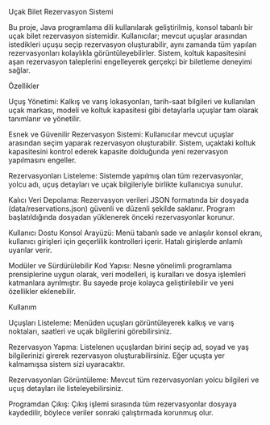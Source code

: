 Uçak Bilet Rezervasyon Sistemi

Bu proje, Java programlama dili kullanılarak geliştirilmiş, konsol tabanlı bir uçak bilet rezervasyon sistemidir. Kullanıcılar; mevcut uçuşlar arasından istedikleri uçuşu seçip rezervasyon oluşturabilir, aynı zamanda tüm yapılan rezervasyonları kolaylıkla görüntüleyebilirler. Sistem, koltuk kapasitesini aşan rezervasyon taleplerini engelleyerek gerçekçi bir biletleme deneyimi sağlar.

Özellikler

Uçuş Yönetimi:
Kalkış ve varış lokasyonları, tarih-saat bilgileri ve kullanılan uçak markası, modeli ve koltuk kapasitesi gibi detaylarla uçuşlar tam olarak tanımlanır ve yönetilir.

Esnek ve Güvenilir Rezervasyon Sistemi:
Kullanıcılar mevcut uçuşlar arasından seçim yaparak rezervasyon oluşturabilir. Sistem, uçaktaki koltuk kapasitesini kontrol ederek kapasite dolduğunda yeni rezervasyon yapılmasını engeller.

Rezervasyonları Listeleme:
Sistemde yapılmış olan tüm rezervasyonlar, yolcu adı, uçuş detayları ve uçak bilgileriyle birlikte kullanıcıya sunulur.

Kalıcı Veri Depolama:
Rezervasyon verileri JSON formatında bir dosyada (data/reservations.json) güvenli ve düzenli şekilde saklanır. Program başlatıldığında dosyadan yüklenerek önceki rezervasyonlar korunur.

Kullanıcı Dostu Konsol Arayüzü:
Menü tabanlı sade ve anlaşılır konsol ekranı, kullanıcı girişleri için geçerlilik kontrolleri içerir. Hatalı girişlerde anlamlı uyarılar verir.

Modüler ve Sürdürülebilir Kod Yapısı:
Nesne yönelimli programlama prensiplerine uygun olarak, veri modelleri, iş kuralları ve dosya işlemleri katmanlara ayrılmıştır. Bu sayede proje kolayca geliştirilebilir ve yeni özellikler eklenebilir.

Kullanım

Uçuşları Listeleme:
Menüden uçuşları görüntüleyerek kalkış ve varış noktaları, saatleri ve uçak bilgilerini görebilirsiniz.

Rezervasyon Yapma:
Listelenen uçuşlardan birini seçip ad, soyad ve yaş bilgilerinizi girerek rezervasyon oluşturabilirsiniz. Eğer uçuşta yer kalmamışsa sistem sizi uyaracaktır.

Rezervasyonları Görüntüleme:
Mevcut tüm rezervasyonları yolcu bilgileri ve uçuş detayları ile listeleyebilirsiniz.

Programdan Çıkış:
Çıkış işlemi sırasında tüm rezervasyonlar dosyaya kaydedilir, böylece veriler sonraki çalıştırmada korunmuş olur.
